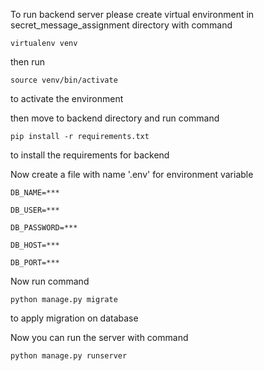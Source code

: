 To run backend server please create virtual environment in secret_message_assignment directory with command

```
virtualenv venv
```

then run

```
source venv/bin/activate
```

to activate the environment 



then move to backend directory and run command 
```
pip install -r requirements.txt
```

to install the requirements for backend

Now create a file with name '.env' for environment variable

```
DB_NAME=***

DB_USER=***

DB_PASSWORD=***

DB_HOST=***

DB_PORT=***
```

Now run command 

```
python manage.py migrate
```

to apply migration on database

Now you can run the server with command 

```
python manage.py runserver

```
